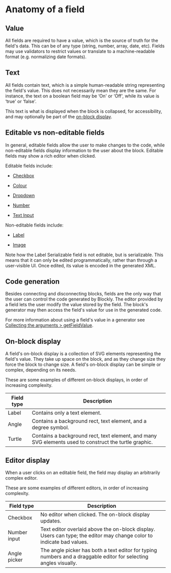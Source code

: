 <!--
 * @Date: 2021-04-07 14:21:15
 * @LastEditors: tortorse
 * @LastEditTime: 2021-10-20 17:41:14
 * @FilePath: \blockly-document-chinese\docs\guides\create-custom-blocks\fields\anatomy-of-a-field.md
-->
# Anatomy of a field 

## Value
All fields are required to have a value, which is the source of truth for the field's data. This can be of any type (string, number, array, date, etc). Fields may use validators to restrict values or translate to a machine-readable format (e.g. normalizing date formats).

## Text

All fields contain text, which is a simple human-readable string representing the field's value. This does not necessarily mean they are the same. For instance, the text on a boolean field may be ‘On' or ‘Off', while its value is ‘true' or ‘false'.

This text is what is displayed when the block is collapsed, for accessibility, and may optionally be part of the [on-block display](/guides/create-custom-blocks/fields/anatomy-of-a-field#on-block_display).

## Editable vs non-editable fields

In general, editable fields allow the user to make changes to the code, while non-editable fields display information to the user about the block. Editable fields may show a rich editor when clicked.

Editable fields include:

- [Checkbox](/guides/create-custom-blocks/fields/built-in-fields/checkbox)

- [Colour](/guides/create-custom-blocks/fields/built-in-fields/colour)

- [Dropdown](/guides/create-custom-blocks/fields/built-in-fields/dropdown)

- [Number](/guides/create-custom-blocks/fields/built-in-fields/number)

- [Text Input](/guides/create-custom-blocks/fields/built-in-fields/text-input)

Non-editable fields include:

- [Label](/guides/create-custom-blocks/fields/built-in-fields/label)

- [Image](/guides/create-custom-blocks/fields/built-in-fields/image)

Note how the Label Serializable field is not editable, but is serializable. This means that it can only be edited programmatically, rather than through a user-visible UI. Once edited, its value is encoded in the generated XML.

## Code generation
Besides connecting and disconnecting blocks, fields are the only way that the user can control the code generated by Blockly. The editor provided by a field lets the user modify the value stored by the field. The block's generator may then access the field's value for use in the generated code.

For more information about using a field's value in a generator see [Collecting the arguments > getFieldValue](/guides/create-custom-blocks/generating-code.html#getfieldvalue).

## On-block display
A field's on-block display is a collection of SVG elements representing the field's value. They take up space on the block, and as they change size they force the block to change size. A field's on-block display can be simple or complex, depending on its needs.

These are some examples of different on-block displays, in order of increasing complexity.

| Field type | Description |
| ---------- | ----------- |
| Label | Contains only a text element. |
| Angle | Contains a background rect, text element, and a degree symbol. |
| Turtle | Contains a background rect, text element, and many SVG elements used to construct the turtle graphic. |

## Editor display

When a user clicks on an editable field, the field may display an arbitrarily complex editor.

These are some examples of different editors, in order of increasing complexity.

| Field type | Description |
| ---------- | ----------- |
| Checkbox | No editor when clicked. The on-block display updates. |
| Number input | Text editor overlaid above the on-block display. Users can type; the editor may change color to indicate bad values. |
| Angle picker | The angle picker has both a text editor for typing numbers and a draggable editor for selecting angles visually. |